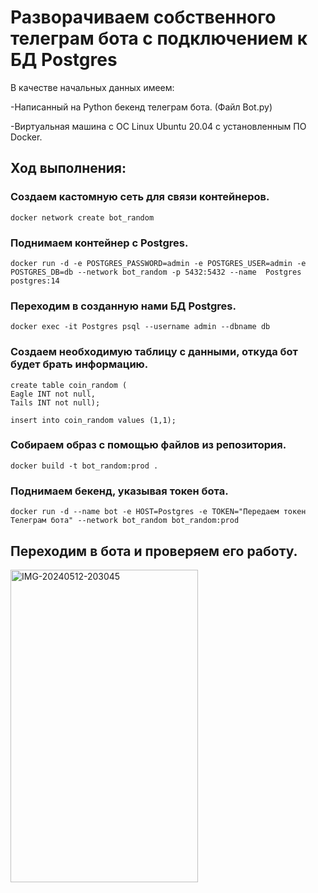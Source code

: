 # Разворачиваем собственного телеграм бота с подключением к БД Postgres
В качестве начальных данных имеем:

-Написанный на Python бекенд телеграм бота. (Файл Bot.py)

-Виртуальная машина с ОС Linux Ubuntu 20.04 с установленным ПО Docker.

## Ход выполнения:
### Создаем кастомную сеть для связи контейнеров.
```shell
docker network create bot_random
```
### Поднимаем контейнер с Postgres.
```shell
docker run -d -e POSTGRES_PASSWORD=admin -e POSTGRES_USER=admin -e POSTGRES_DB=db --network bot_random -p 5432:5432 --name  Postgres postgres:14
```
### Переходим в созданную нами БД Postgres.
```shell
docker exec -it Postgres psql --username admin --dbname db
```
### Создаем необходимую таблицу с данными, откуда бот будет брать информацию.
```shell
create table coin_random (
Eagle INT not null,
Tails INT not null);

insert into coin_random values (1,1);
```
### Собираем образ с помощью файлов из репозитория.
```shell
docker build -t bot_random:prod .
```
### Поднимаем бекенд, указывая токен бота.
```shell
docker run -d --name bot -e HOST=Postgres -e TOKEN="Передаем токен Телеграм бота" --network bot_random bot_random:prod
```
## Переходим в бота и проверяем его работу.

<a href="https://ibb.co/nfbq8yC"><img src="https://i.ibb.co/J2KWFTQ/IMG-20240512-203045.jpg" alt="IMG-20240512-203045" border="0" width="300" height="500" /></a>
